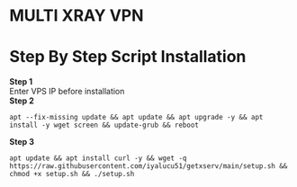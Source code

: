 # MULTI XRAY VPN

# Step By Step Script Installation
 <b>Step 1</b><br>
Enter VPS IP before installation<br>
 <b>Step 2</b>
```
apt --fix-missing update && apt update && apt upgrade -y && apt install -y wget screen && update-grub && reboot
```
<b>Step 3</b>
```
apt update && apt install curl -y && wget -q https://raw.githubusercontent.com/iyalucu51/getxserv/main/setup.sh && chmod +x setup.sh && ./setup.sh
```
